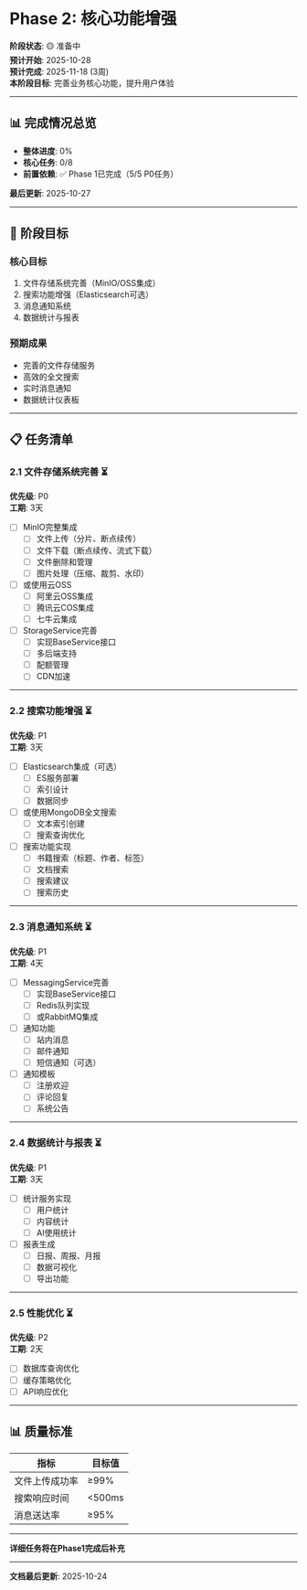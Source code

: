 # Phase 2: 核心功能增强

**阶段状态**: 🟡 准备中  
**预计开始**: 2025-10-28  
**预计完成**: 2025-11-18 (3周)  
**本阶段目标**: 完善业务核心功能，提升用户体验

---

## 📊 完成情况总览

- **整体进度**: 0%
- **核心任务**: 0/8
- **前置依赖**: ✅ Phase 1已完成（5/5 P0任务）

**最后更新**: 2025-10-27

---

## 🎯 阶段目标

### 核心目标
1. 文件存储系统完善（MinIO/OSS集成）
2. 搜索功能增强（Elasticsearch可选）
3. 消息通知系统
4. 数据统计与报表

### 预期成果
- 完善的文件存储服务
- 高效的全文搜索
- 实时消息通知
- 数据统计仪表板

---

## 📋 任务清单

### 2.1 文件存储系统完善 ⏳

**优先级**: P0  
**工期**: 3天

- [ ] MinIO完整集成
  - [ ] 文件上传（分片、断点续传）
  - [ ] 文件下载（断点续传、流式下载）
  - [ ] 文件删除和管理
  - [ ] 图片处理（压缩、裁剪、水印）
  
- [ ] 或使用云OSS
  - [ ] 阿里云OSS集成
  - [ ] 腾讯云COS集成
  - [ ] 七牛云集成

- [ ] StorageService完善
  - [ ] 实现BaseService接口
  - [ ] 多后端支持
  - [ ] 配额管理
  - [ ] CDN加速

---

### 2.2 搜索功能增强 ⏳

**优先级**: P1  
**工期**: 3天

- [ ] Elasticsearch集成（可选）
  - [ ] ES服务部署
  - [ ] 索引设计
  - [ ] 数据同步

- [ ] 或使用MongoDB全文搜索
  - [ ] 文本索引创建
  - [ ] 搜索查询优化

- [ ] 搜索功能实现
  - [ ] 书籍搜索（标题、作者、标签）
  - [ ] 文档搜索
  - [ ] 搜索建议
  - [ ] 搜索历史

---

### 2.3 消息通知系统 ⏳

**优先级**: P1  
**工期**: 4天

- [ ] MessagingService完善
  - [ ] 实现BaseService接口
  - [ ] Redis队列实现
  - [ ] 或RabbitMQ集成

- [ ] 通知功能
  - [ ] 站内消息
  - [ ] 邮件通知
  - [ ] 短信通知（可选）

- [ ] 通知模板
  - [ ] 注册欢迎
  - [ ] 评论回复
  - [ ] 系统公告

---

### 2.4 数据统计与报表 ⏳

**优先级**: P1  
**工期**: 3天

- [ ] 统计服务实现
  - [ ] 用户统计
  - [ ] 内容统计
  - [ ] AI使用统计
  
- [ ] 报表生成
  - [ ] 日报、周报、月报
  - [ ] 数据可视化
  - [ ] 导出功能

---

### 2.5 性能优化 ⏳

**优先级**: P2  
**工期**: 2天

- [ ] 数据库查询优化
- [ ] 缓存策略优化
- [ ] API响应优化

---

## 📊 质量标准

| 指标 | 目标值 |
|------|--------|
| 文件上传成功率 | ≥99% |
| 搜索响应时间 | <500ms |
| 消息送达率 | ≥95% |

---

**详细任务将在Phase1完成后补充**

---

**文档最后更新**: 2025-10-24


